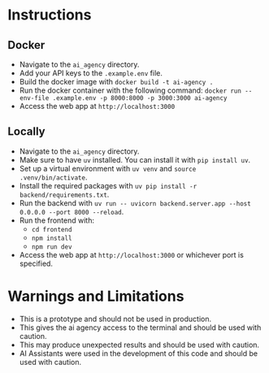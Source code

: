 # Instructions
## Docker
- Navigate to the `ai_agency` directory.
- Add your API keys to the `.example.env` file.
- Build the docker image with `docker build -t ai-agency .`
- Run the docker container with the following command: `docker run --env-file .example.env -p 8000:8000 -p 3000:3000 ai-agency`
- Access the web app at `http://localhost:3000`

## Locally
- Navigate to the `ai_agency` directory.
- Make sure to have `uv` installed. You can install it with `pip install uv`.
- Set up a virtual environment with `uv venv` and `source .venv/bin/activate`.
- Install the required packages with `uv pip install -r backend/requirements.txt`.
- Run the backend with `uv run -- uvicorn backend.server.app --host 0.0.0.0 --port 8000 --reload`.
- Run the frontend with:
    - `cd frontend`
    - `npm install`
    - `npm run dev`
- Access the web app at `http://localhost:3000` or whichever port is specified.

# Warnings and Limitations
- This is a prototype and should not be used in production.
- This gives the ai agency access to the terminal and should be used with caution.
- This may produce unexpected results and should be used with caution.
- AI Assistants were used in the development of this code and should be used with caution.
